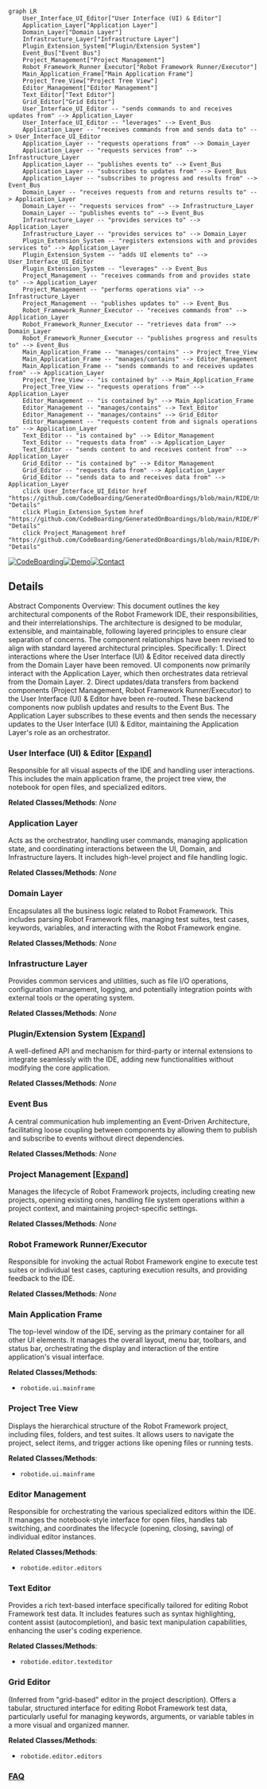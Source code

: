 ```mermaid
graph LR
    User_Interface_UI_Editor["User Interface (UI) & Editor"]
    Application_Layer["Application Layer"]
    Domain_Layer["Domain Layer"]
    Infrastructure_Layer["Infrastructure Layer"]
    Plugin_Extension_System["Plugin/Extension System"]
    Event_Bus["Event Bus"]
    Project_Management["Project Management"]
    Robot_Framework_Runner_Executor["Robot Framework Runner/Executor"]
    Main_Application_Frame["Main Application Frame"]
    Project_Tree_View["Project Tree View"]
    Editor_Management["Editor Management"]
    Text_Editor["Text Editor"]
    Grid_Editor["Grid Editor"]
    User_Interface_UI_Editor -- "sends commands to and receives updates from" --> Application_Layer
    User_Interface_UI_Editor -- "leverages" --> Event_Bus
    Application_Layer -- "receives commands from and sends data to" --> User_Interface_UI_Editor
    Application_Layer -- "requests operations from" --> Domain_Layer
    Application_Layer -- "requests services from" --> Infrastructure_Layer
    Application_Layer -- "publishes events to" --> Event_Bus
    Application_Layer -- "subscribes to updates from" --> Event_Bus
    Application_Layer -- "subscribes to progress and results from" --> Event_Bus
    Domain_Layer -- "receives requests from and returns results to" --> Application_Layer
    Domain_Layer -- "requests services from" --> Infrastructure_Layer
    Domain_Layer -- "publishes events to" --> Event_Bus
    Infrastructure_Layer -- "provides services to" --> Application_Layer
    Infrastructure_Layer -- "provides services to" --> Domain_Layer
    Plugin_Extension_System -- "registers extensions with and provides services to" --> Application_Layer
    Plugin_Extension_System -- "adds UI elements to" --> User_Interface_UI_Editor
    Plugin_Extension_System -- "leverages" --> Event_Bus
    Project_Management -- "receives commands from and provides state to" --> Application_Layer
    Project_Management -- "performs operations via" --> Infrastructure_Layer
    Project_Management -- "publishes updates to" --> Event_Bus
    Robot_Framework_Runner_Executor -- "receives commands from" --> Application_Layer
    Robot_Framework_Runner_Executor -- "retrieves data from" --> Domain_Layer
    Robot_Framework_Runner_Executor -- "publishes progress and results to" --> Event_Bus
    Main_Application_Frame -- "manages/contains" --> Project_Tree_View
    Main_Application_Frame -- "manages/contains" --> Editor_Management
    Main_Application_Frame -- "sends commands to and receives updates from" --> Application_Layer
    Project_Tree_View -- "is contained by" --> Main_Application_Frame
    Project_Tree_View -- "requests operations from" --> Application_Layer
    Editor_Management -- "is contained by" --> Main_Application_Frame
    Editor_Management -- "manages/contains" --> Text_Editor
    Editor_Management -- "manages/contains" --> Grid_Editor
    Editor_Management -- "requests content from and signals operations to" --> Application_Layer
    Text_Editor -- "is contained by" --> Editor_Management
    Text_Editor -- "requests data from" --> Application_Layer
    Text_Editor -- "sends content to and receives content from" --> Application_Layer
    Grid_Editor -- "is contained by" --> Editor_Management
    Grid_Editor -- "requests data from" --> Application_Layer
    Grid_Editor -- "sends data to and receives data from" --> Application_Layer
    click User_Interface_UI_Editor href "https://github.com/CodeBoarding/GeneratedOnBoardings/blob/main/RIDE/User_Interface_UI_Editor.md" "Details"
    click Plugin_Extension_System href "https://github.com/CodeBoarding/GeneratedOnBoardings/blob/main/RIDE/Plugin_Extension_System.md" "Details"
    click Project_Management href "https://github.com/CodeBoarding/GeneratedOnBoardings/blob/main/RIDE/Project_Management.md" "Details"
```

[![CodeBoarding](https://img.shields.io/badge/Generated%20by-CodeBoarding-9cf?style=flat-square)](https://github.com/CodeBoarding/GeneratedOnBoardings)[![Demo](https://img.shields.io/badge/Try%20our-Demo-blue?style=flat-square)](https://www.codeboarding.org/demo)[![Contact](https://img.shields.io/badge/Contact%20us%20-%20contact@codeboarding.org-lightgrey?style=flat-square)](mailto:contact@codeboarding.org)

## Details

Abstract Components Overview: This document outlines the key architectural components of the Robot Framework IDE, their responsibilities, and their interrelationships. The architecture is designed to be modular, extensible, and maintainable, following layered principles to ensure clear separation of concerns. The component relationships have been revised to align with standard layered architectural principles. Specifically: 1. Direct interactions where the User Interface (UI) & Editor received data directly from the Domain Layer have been removed. UI components now primarily interact with the Application Layer, which then orchestrates data retrieval from the Domain Layer. 2. Direct updates/data transfers from backend components (Project Management, Robot Framework Runner/Executor) to the User Interface (UI) & Editor have been re-routed. These backend components now publish updates and results to the Event Bus. The Application Layer subscribes to these events and then sends the necessary updates to the User Interface (UI) & Editor, maintaining the Application Layer's role as an orchestrator.

### User Interface (UI) & Editor [[Expand]](./User_Interface_UI_Editor.md)
Responsible for all visual aspects of the IDE and handling user interactions. This includes the main application frame, the project tree view, the notebook for open files, and specialized editors.


**Related Classes/Methods**: _None_

### Application Layer
Acts as the orchestrator, handling user commands, managing application state, and coordinating interactions between the UI, Domain, and Infrastructure layers. It includes high-level project and file handling logic.


**Related Classes/Methods**: _None_

### Domain Layer
Encapsulates all the business logic related to Robot Framework. This includes parsing Robot Framework files, managing test suites, test cases, keywords, variables, and interacting with the Robot Framework engine.


**Related Classes/Methods**: _None_

### Infrastructure Layer
Provides common services and utilities, such as file I/O operations, configuration management, logging, and potentially integration points with external tools or the operating system.


**Related Classes/Methods**: _None_

### Plugin/Extension System [[Expand]](./Plugin_Extension_System.md)
A well-defined API and mechanism for third-party or internal extensions to integrate seamlessly with the IDE, adding new functionalities without modifying the core application.


**Related Classes/Methods**: _None_

### Event Bus
A central communication hub implementing an Event-Driven Architecture, facilitating loose coupling between components by allowing them to publish and subscribe to events without direct dependencies.


**Related Classes/Methods**: _None_

### Project Management [[Expand]](./Project_Management.md)
Manages the lifecycle of Robot Framework projects, including creating new projects, opening existing ones, handling file system operations within a project context, and maintaining project-specific settings.


**Related Classes/Methods**: _None_

### Robot Framework Runner/Executor
Responsible for invoking the actual Robot Framework engine to execute test suites or individual test cases, capturing execution results, and providing feedback to the IDE.


**Related Classes/Methods**: _None_

### Main Application Frame
The top-level window of the IDE, serving as the primary container for all other UI elements. It manages the overall layout, menu bar, toolbars, and status bar, orchestrating the display and interaction of the entire application's visual interface.


**Related Classes/Methods**:

- `robotide.ui.mainframe`


### Project Tree View
Displays the hierarchical structure of the Robot Framework project, including files, folders, and test suites. It allows users to navigate the project, select items, and trigger actions like opening files or running tests.


**Related Classes/Methods**:

- `robotide.ui.mainframe`


### Editor Management
Responsible for orchestrating the various specialized editors within the IDE. It manages the notebook-style interface for open files, handles tab switching, and coordinates the lifecycle (opening, closing, saving) of individual editor instances.


**Related Classes/Methods**:

- `robotide.editor.editors`


### Text Editor
Provides a rich text-based interface specifically tailored for editing Robot Framework test data. It includes features such as syntax highlighting, content assist (autocompletion), and basic text manipulation capabilities, enhancing the user's coding experience.


**Related Classes/Methods**:

- `robotide.editor.texteditor`


### Grid Editor
(Inferred from "grid-based" editor in the project description). Offers a tabular, structured interface for editing Robot Framework test data, particularly useful for managing keywords, arguments, or variable tables in a more visual and organized manner.


**Related Classes/Methods**:

- `robotide.editor.editors`




### [FAQ](https://github.com/CodeBoarding/GeneratedOnBoardings/tree/main?tab=readme-ov-file#faq)